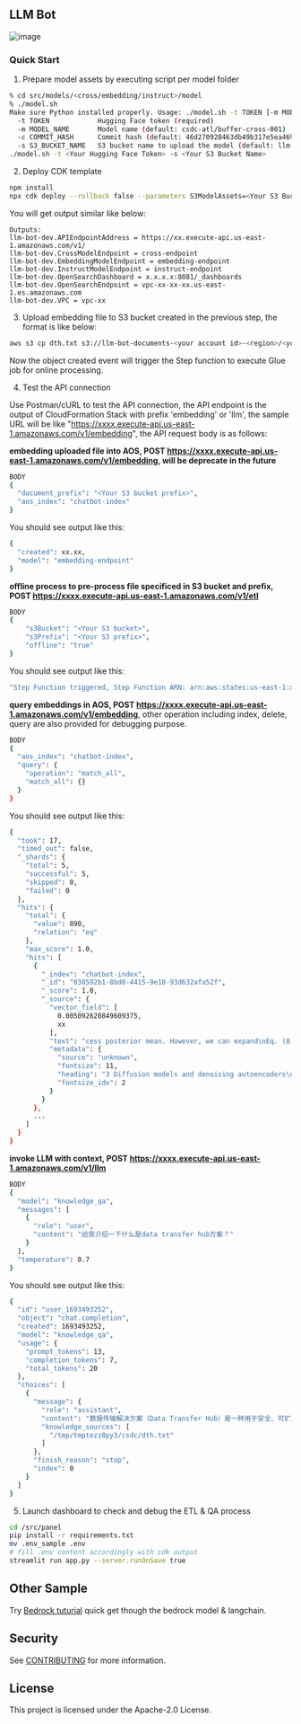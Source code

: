 ## LLM Bot

![image](https://github.com/aws-samples/llm-bot/assets/23544182/63bbe9a4-41fb-441a-86ad-013215d168b4)

### Quick Start

1. Prepare model assets by executing script per model folder
```bash
% cd src/models/<cross/embedding/instruct>/model
% ./model.sh       
Make sure Python installed properly. Usage: ./model.sh -t TOKEN [-m MODEL_NAME] [-c COMMIT_HASH] [-s S3_BUCKET_NAME]
  -t TOKEN            Hugging Face token (required)
  -m MODEL_NAME       Model name (default: csdc-atl/buffer-cross-001)
  -c COMMIT_HASH      Commit hash (default: 46d270928463db49b317e5ea469a8ac8152f4a13)
  -s S3_BUCKET_NAME   S3 bucket name to upload the model (default: llm-rag)
./model.sh -t <Your Hugging Face Token> -s <Your S3 Bucket Name>
```

2. Deploy CDK template
```bash
npm install
npx cdk deploy --rollback false --parameters S3ModelAssets=<Your S3 Bucket Name>
```

You will get output similar like below:
```
Outputs:
llm-bot-dev.APIEndpointAddress = https://xx.execute-api.us-east-1.amazonaws.com/v1/
llm-bot-dev.CrossModelEndpoint = cross-endpoint
llm-bot-dev.EmbeddingModelEndpoint = embedding-endpoint
llm-bot-dev.InstructModelEndpoint = instruct-endpoint
llm-bot-dev.OpenSearchDashboard = x.x.x.x:8081/_dashboards
llm-bot-dev.OpenSearchEndpoint = vpc-xx-xx-xx.us-east-1.es.amazonaws.com
llm-bot-dev.VPC = vpc-xx
```

3. Upload embedding file to S3 bucket created in the previous step, the format is like below:
```bash
aws s3 cp dth.txt s3://llm-bot-documents-<your account id>-<region>/<your S3 bucket prefix>/
```
Now the object created event will trigger the Step function to execute Glue job for online processing.

4. Test the API connection

Use Postman/cURL to test the API connection, the API endpoint is the output of CloudFormation Stack with prefix 'embedding' or 'llm', the sample URL will be like "https://xxxx.execute-api.us-east-1.amazonaws.com/v1/embedding", the API request body is as follows:

**embedding uploaded file into AOS, POST https://xxxx.execute-api.us-east-1.amazonaws.com/v1/embedding, will be deprecate in the future**
```bash
BODY
{
  "document_prefix": "<Your S3 bucket prefix>",
  "aos_index": "chatbot-index"
}
```
You should see output like this:
```bash
{
  "created": xx.xx,
  "model": "embedding-endpoint"
}
```

**offline process to pre-process file specificed in S3 bucket and prefix, POST https://xxxx.execute-api.us-east-1.amazonaws.com/v1/etl**
```bash
BODY
{
    "s3Bucket": "<Your S3 bucket>",
    "s3Prefix": "<Your S3 prefix>",
    "offline": "true"
}
```
You should see output like this:
```bash
"Step Function triggered, Step Function ARN: arn:aws:states:us-east-1:xxxx:execution:xx-xxx:xx-xx-xx-xx-xx, Input Payload: {\"s3Bucket\": \"<Your S3 bucket>\", \"s3Prefix\": \"<Your S3 prefix>\", \"offline\": \"true\"}"
```

**query embeddings in AOS, POST https://xxxx.execute-api.us-east-1.amazonaws.com/v1/embedding**, other operation including index, delete, query are also provided for debugging purpose.
```bash
BODY
{
  "aos_index": "chatbot-index",
  "query": {
    "operation": "match_all",
    "match_all": {}
  }
}
```
You should see output like this:
```bash
{
  "took": 17,
  "timed_out": false,
  "_shards": {
    "total": 5,
    "successful": 5,
    "skipped": 0,
    "failed": 0
  },
  "hits": {
    "total": {
      "value": 890,
      "relation": "eq"
    },
    "max_score": 1.0,
    "hits": [
      {
        "_index": "chatbot-index",
        "_id": "038592b1-8bd0-4415-9e18-93d632afa52f",
        "_score": 1.0,
        "_source": {
          "vector_field": [
            0.005092620849609375,
            xx
          ],
          "text": "cess posterior mean. However, we can expand\nEq. (8) further by reparameterizing Eq. (4) as xt(x0, (cid:15)) = √¯αtx0 + √1\n(0, I) and\napplying the forward process posterior formula (7):\n¯αt(cid:15) for (cid:15)\n∼ N\n−\n(cid:34)\n(cid:34)\nLt\n1 −\n−\nC = Ex0,(cid:15)\n= Ex0,(cid:15)\n1\n2σ2\nt\n(cid:18)\n(cid:13)\n(cid:13)\n˜µt\n(cid:13)\n(cid:13)\nxt(x0, (cid:15)),\n1\n√¯αt\n(xt(x0, (cid:15))\n√1\n−\n−\n¯αt(cid:15))\n(cid:19)\n−\n(cid:13)\n(cid:13)\nµθ(xt(x0, (cid:15)), t)\n(cid:13)\n(cid:13)\n2(cid:35)\n1\n2σ2\nt\n(cid:13)\n(cid:13)\n(cid:13)\n(cid:13)\n1\n√αt\n(cid:18)\nxt(x0, (cid:15))\nβt\n−\n√1\n¯αt\n−\n(cid:19)\n(cid:15)\n−\nµθ(xt(x0, (cid:15)), t)\n2(cid:35)\n(cid:13)\n(cid:13)\n(cid:13)\n(cid:13)\n(9)\n(10)\n3\nAlgorithm 1 Training\nAlgorithm 2 Sampling\n1: repeat\n2: x0 ∼ q(x0)\n3:\n4:\n5: Take gradient descent step on\n√\n(cid:13)\n(cid:13)(cid:15) − (cid:15)θ(\nt ∼ Uniform({1, . . . , T })\n(cid:15) ∼ N (0, I)\n¯αtx0 +\n∇θ\n6: until converged\n√\n1 − ¯αt(cid:15), t)(cid:13)\n2\n(cid:13)\n1: xT ∼ N (0, I)\n2: for t = T, . . . , 1 do\n3: z ∼ N (0, I) if t > ",
          "metadata": {
            "source": "unknown",
            "fontsize": 11,
            "heading": "3 Diffusion models and denoising autoencoders\n",
            "fontsize_idx": 2
          }
        }
      },
      ...
    ]
  }
}
```

**invoke LLM with context, POST https://xxxx.execute-api.us-east-1.amazonaws.com/v1/llm**
```bash
BODY
{
  "model": "knowledge_qa",
  "messages": [
    {
      "role": "user",
      "content": "给我介绍一下什么是data transfer hub方案？"
    }
  ],
  "temperature": 0.7
}
```
You should see output like this:
```bash
{
  "id": "user_1693493252",
  "object": "chat.completion",
  "created": 1693493252,
  "model": "knowledge_qa",
  "usage": {
    "prompt_tokens": 13,
    "completion_tokens": 7,
    "total_tokens": 20
  },
  "choices": [
    {
      "message": {
        "role": "assistant",
        "content": "数据传输解决方案（Data Transfer Hub）是一种用于安全、可扩展和可追踪地将数据从不同云服务提供商的对象存储服务（如阿里云 OSS、腾讯 COS、七牛 Kodo等）传输到Amazon S3和Amazon ECR的方案。它提供了一个直观的用户界面，允许客户在界面上创建和管理数据传输任务。通过数据传输解决方案，客户可以实现将数据从其他云服务提供商的对象存储服务传输到Amazon S3，以及在Amazon ECR之间传输容器镜像。该方案采用无服务器架构，按需使用并随用随付。有关更多信息，请参阅实施指南的“成本”部分。",
        "knowledge_sources": [
          "/tmp/tmptezz8py3/csdc/dth.txt"
        ]
      },
      "finish_reason": "stop",
      "index": 0
    }
  ]
}
```
5. Launch dashboard to check and debug the ETL & QA process

```bash
cd /src/panel
pip install -r requirements.txt
mv .env_sample .env
# fill .env content accordingly with cdk output
streamlit run app.py --server.runOnSave true
```

## Other Sample
Try [Bedrock tuturial](https://github.com/aws-samples/llm-bot/blob/main/sample/bedrock-tuturial.ipynb) quick get though the bedrock model & langchain.

## Security

See [CONTRIBUTING](CONTRIBUTING.md#security-issue-notifications) for more information.

## License

This project is licensed under the Apache-2.0 License.

